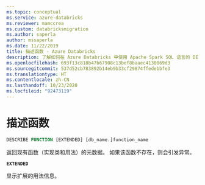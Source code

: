```yaml
---
ms.topic: conceptual
ms.service: azure-databricks
ms.reviewer: mamccrea
ms.custom: databricksmigration
ms.author: saperla
author: mssaperla
ms.date: 11/22/2019
title: 描述函数 - Azure Databricks
description: 了解如何在 Azure Databricks 中使用 Apache Spark SQL 语言的 DESCRIBE FUNCTION 语法。
ms.openlocfilehash: 693f13c818b47b67908c13bef8baaec4130069d3
ms.sourcegitcommit: 537d52cb783892b14eb9b33cf29874ffedebbfe3
ms.translationtype: HT
ms.contentlocale: zh-CN
ms.lasthandoff: 10/23/2020
ms.locfileid: "92473119"
---
```

# <a name="describe-function"></a>描述函数

```sql
DESCRIBE FUNCTION [EXTENDED] [db_name.]function_name
```

返回现有函数（实现类和用法）的元数据。 如果该函数不存在，则会引发异常。

**`EXTENDED`**

显示扩展的用法信息。